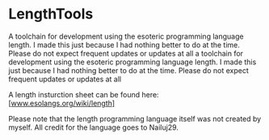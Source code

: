 # LengthTools
A toolchain for development using the esoteric programming language length. I made this just because I had nothing better to do at the time. Please do not expect frequent updates or updates at all
 a toolchain for development using the esoteric programming language length. I made this just because I had nothing better to do at the time. Please do not expect frequent updates or updates at all

A length insturction sheet can be found here: [www.esolangs.org/wiki/length]

Please note that the length programming language itself was not created by myself. All credit for the language goes to Nailuj29.

